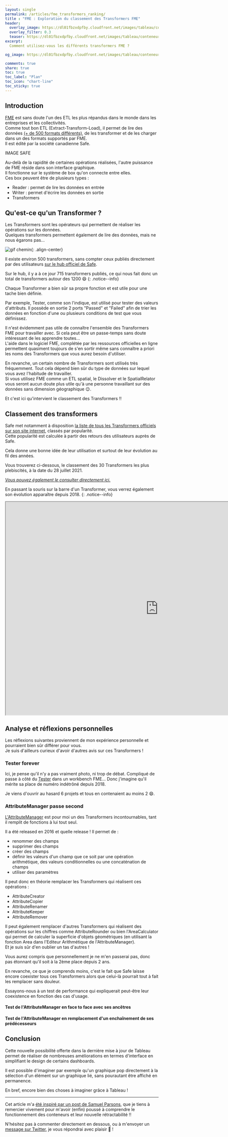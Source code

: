 ```yaml
---
layout: single
permalink: /articles/fme_transformers_ranking/
title : "FME : Exploration du classement des Transformers FME" 
header:
  overlay_image: https://dl01fbzxdpfby.cloudfront.net/images/tableau/conteneur_retractable/conteneurs_retractables.png
  overlay_filter: 0.3
  teaser: https://dl01fbzxdpfby.cloudfront.net/images/tableau/conteneur_retractable/conteneurs_retractables.png
excerpt:
  Comment utilisez-vous les différents transformers FME ?

og_image: https://dl01fbzxdpfby.cloudfront.net/images/tableau/conteneur_retractable/conteneurs_retractables.png

comments: true
share: true
toc: true
toc_label: "Plan"
toc_icon: "chart-line"
toc_sticky: true
---
```


## Introduction

[FME](https://www.safe.com/) est sans doute l'un des ETL les plus répandus dans le monde dans les entreprises et les collectivités.  
Comme tout bon ETL (Extract-Transform-Load), il permet de lire des données [(+ de 500 formats différents)](https://docs.safe.com/fme/html/FME_Desktop_Documentation/FME_ReadersWriters/Format-List-All.htm#All), de les transformer et de les charger dans un des formats supportés par FME.  
Il est édité par la société canadienne Safe.

IMAGE SAFE

Au-delà de la rapidité de certaines opérations réalisées, l'autre puissance de FME réside dans son interface graphique.  
Il fonctionne sur le système de box qu'on connecte entre elles.  
Ces box peuvent être de plusieurs types :

- Reader : permet de lire les données en entrée
- Writer : permet d'écrire les données en sortie
- Transformers

## Qu'est-ce qu'un Transformer ?

Les Transformers sont les opérateurs qui permettent de réaliser les opérations sur les données.  
Quelques transformers permettent également de lire des données, mais ne nous égarons pas...

![gif chemin](https://media.giphy.com/media/jFem9jFckQ6oU/giphy.gif "Gif chemin"){: .align-center}

Il existe environ 500 transformers, sans compter ceux publiés directement par des utilisateurs [sur le hub officiel de Safe](https://hub.safe.com/?page=1&page_size=10&order=updated_at_desc).

Sur le hub, il y a à ce jour 715 transformers publiés, ce qui nous fait donc un total de transformers autour des 1200 :smile:
{: .notice--info}

Chaque Transformer a bien sûr sa propre fonction et est utile pour une tache bien définie.

Par exemple, Tester, comme son l'indique, est utilisé pour tester des valeurs d'attributs. Il possède en sortie 2 ports "Passed" et "Failed" afin de trier les données en fonction d'une ou plusieurs conditions de test que vous définissez.

Il n'est évidemment pas utile de connaître l'ensemble des Transformers FME pour travailler avec. Si cela peut être un passe-temps sans doute intéressant de les apprendre toutes...  
L'aide dans le logiciel FME, complétée par les ressources officielles en ligne permettent quasiment toujours de s'en sortir même sans connaître a priori les noms des Transformers que vous aurez besoin d'utiliser.

En revanche, un certain nombre de Transformers sont utilisés très fréquemment. Tout cela dépend bien sûr du type de données sur lequel vous avez l'habitude de travailler.  
Si vous utilisez FME comme un ETL spatial, le Dissolver et le SpatialRelator vous seront aucun doute plus utile qu'à une personne travaillant sur des données sans dimension géographique :wink:.

Et c'est ici qu'intervient le classement des Transformers !!

## Classement des transformers

Safe met notamment à disposition [la liste de tous les Transformers officiels sur son site internet](https://www.safe.com/transformers/), classés par popularité.  
Cette popularité est calculée à partir des retours des utilisateurs auprès de Safe.

Cela donne une bonne idée de leur utilisation et surtout de leur évolution au fil des années.

Vous trouverez ci-dessous, le classement des 30 Transformers les plus plebiscités, à la date du 28 juillet 2021.

_[Vous pouvez également le consulter directement ici.](https://public.tableau.com/views/FMETransformersRankingJuly2021/FMETransformersranking?:language=fr-FR&publish=yes&:display_count=n&:origin=viz_share_link:showVizHome=no#5)_

En passant la souris sur la barre d'un Transformer, vous verrez également son évolution apparaître depuis 2018.
{: .notice--info}

<iframe id="Classement_Transformers_FME"
    title="Classement Transformers FME"
    width="1000"
    height="700"
    src="https://public.tableau.com/views/FMETransformersRankingJuly2021/FMETransformersranking?:language=fr-FR&publish=yes&:display_count=n&:origin=viz_share_link:showVizHome=no#5">
</iframe>

## Analyse et réflexions personnelles

Les réflexions suivantes proviennent de mon expérience personnelle et pourraient bien sûr différer pour vous.  
Je suis d'ailleurs curieux d'avoir d'autres avis sur ces Transformers !

### Tester forever

Ici, je pense qu'il n'y a pas vraiment photo, ni trop de débat. Compliqué de passe à côté du [Tester](https://docs.safe.com/fme/html/FME_Desktop_Documentation/FME_Transformers/Transformers/tester.htm?Highlight=tester) dans un workbench FME... Donc j'imagine qu'il mérite sa place de numéro indétrôné depuis 2018.

Je viens d'ouvrir au hasard 6 projets et tous en contenaient au moins 2 :smile:.

### AttributeManager passe second

[L'AttributeManager](https://docs.safe.com/fme/html/FME_Desktop_Documentation/FME_Transformers/Transformers/attributemanager.htm) est pour moi un des Transformers incontournables, tant il remplit de fonctions à lui tout seul.

Il a été released en 2016 et quelle release ! Il permet de :

- renommer des champs
- supprimer des champs
- créer des champs
- définir les valeurs d'un champ que ce soit par une opération arithmétique, des valeurs conditionnelles ou une concaténation de champs
- utiliser des paramètres

Il peut donc en théorie remplacer les Transformers qui réalisent ces opérations :

- AttributeCreator
- AttributeCopier
- AttributeRenamer
- AttributeKeeper
- AttributeRemover

Il peut également remplacer d'autres Transformers qui réalisent des opérations sur les chiffres comme AttributeRounder ou bien l'AreaCalculator qui permet de calculer la superficie d'objets géométriques (en utilisant la fonction Area dans l'Editeur Arithmétique de l'AttributeManager).  
Et je suis sûr d'en oublier un tas d'autres !

Vous aurez compris que personnellement je ne m'en passerai pas, donc pas étonnant qu'il soit à la 2ème place depuis 2 ans.

En revanche, ce que je comprends moins, c'est le fait que Safe laisse encore coexister tous ces Transformers alors que celui-là pourrait tout à fait les remplacer sans douleur.

Essayons-nous à un test de performance qui expliquerait peut-être leur coexistence en fonction des cas d'usage.

#### Test de l'AttributeManager en face to face avec ses ancêtres

#### Test de l'AttributeManager en remplacement d'un enchaînement de ses prédécesseurs

## Conclusion

Cette nouvelle possibilité offerte dans la dernière mise à jour de Tableau permet de réaliser de nombreuses améliorations en termes d'interface en simplifiant le design de certains dashboards.

Il est possible d'imaginer par exemple qu'un graphique pop directement à la sélection d'un élément sur un graphique lié, sans pourautant être affiché en permanence.

En bref, encore bien des choses à imaginer grâce à Tableau !

----

Cet article m'a [été inspiré par un post de Samuel Parsons](https://www.linkedin.com/posts/samuel-parsons-b9184b97_tableau-activity-6824262186844610560-Mp7N), que je tiens à remercier vivement pour m'avoir (enfin) poussé à comprendre le fonctionnement des conteneurs et leur nouvelle rétractabilité !!

N'hésitez pas à commenter directement en dessous, ou à m'envoyer un [message sur Twitter](https://twitter.com/messages/compose?recipient_id=938055192221765634), je vous répondrai avec plaisir :pray: !
